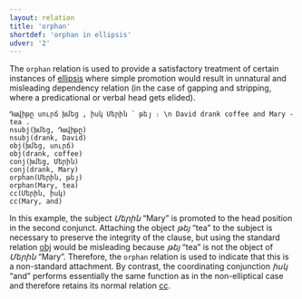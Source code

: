 ```yaml
---
layout: relation
title: 'orphan'
shortdef: 'orphan in ellipsis'
udver: '2'
---
```


The `orphan` relation is used to provide a satisfactory treatment of certain instances of
[ellipsis](http://universaldependencies.org/u/overview/specific-syntax.html#ellipsis) where simple promotion would result in unnatural and misleading dependency relation (in the case of gapping and stripping, where a predicational or verbal
head gets elided).

~~~ sdparse
Դավիթը սուրճ խմեց , իսկ Մերին ՝ թեյ ։ \n David drank coffee and Mary - tea .
nsubj(խմեց, Դավիթը)
nsubj(drank, David)
obj(խմեց, սուրճ)
obj(drank, coffee)
conj(խմեց, Մերին)
conj(drank, Mary)
orphan(Մերին, թեյ)
orphan(Mary, tea)
cc(Մերին, իսկ)
cc(Mary, and)
~~~

In this example, the subject _Մերին_ “Mary” is promoted to the head position in the second conjunct. Attaching the object _թեյ_ “tea” to the subject is necessary to preserve the integrity of the clause, but using the standard relation [obj]() would be misleading because _թեյ_ “tea” is not the object of _Մերին_ “Mary”. Therefore, the `orphan` relation is used to indicate that this is a non-standard attachment. By contrast, the coordinating conjunction _իսկ_ “and” performs essentially the same function as in the non-elliptical case and therefore retains its normal relation [cc]().
<!-- Interlanguage links updated St lis 3 20:59:07 CET 2021 -->
